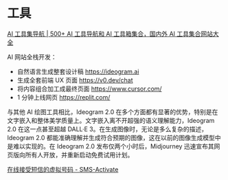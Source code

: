 # 工具

[AI 工具集导航 | 500+ AI 工具导航和 AI 工具箱集合，国内外 AI 工具集合网站大全](https://ai-bot.cn/)

AI 网站全栈开发：

- 自然语言生成整套设计稿 https://ideogram.ai
- 生成全套前端 UX 页面 https://v0.dev/chat
- 将内容组合加工成最终页面 https://www.cursor.com/
- 1 分钟上线网页 https://replit.com/

与其他 AI 绘图工具相比，Ideogram 2.0 在多个方面都有显著的优势，特别是在文字嵌入和整体美学质量上。文字嵌入离不开超强的语义理解能力，Ideogram 2.0 在这一点甚至超越 DALL·E 3。在生成图像时，无论是多么复杂的描述，Ideogram 2.0 都能准确理解并生成符合预期的图像，这在以前的图像生成模型中是难以实现的。在 Ideogram 2.0 发布仅两个小时后，Midjourney 迅速宣布其网页版向所有人开放，并重新启动免费试用计划。

[在线接受短信的虚拟号码 - SMS-Activate](https://sms-activate.org/cn)
